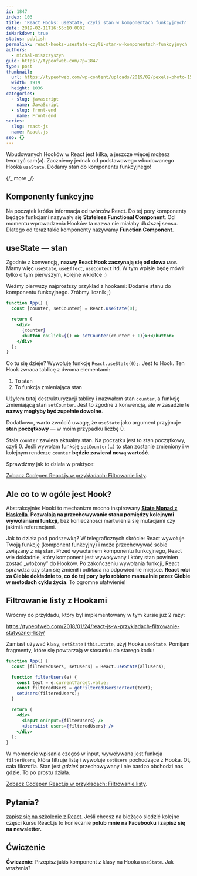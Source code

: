 ```yaml
---
id: 1847
index: 103
title: 'React Hooks: useState, czyli stan w komponentach funkcyjnych'
date: 2019-02-11T16:55:10.000Z
isMarkdown: true
status: publish
permalink: react-hooks-usestate-czyli-stan-w-komponentach-funkcyjnych
authors:
  - michal-miszczyszyn
guid: https://typeofweb.com/?p=1847
type: post
thumbnail:
  url: https://typeofweb.com/wp-content/uploads/2019/02/pexels-photo-1520145.jpeg
  width: 1919
  height: 1036
categories:
  - slug: javascript
    name: JavaScript
  - slug: front-end
    name: Front-end
series:
  slug: react-js
  name: React.js
seo: {}
---
```


Wbudowanych Hooków w React jest kilka, a jeszcze więcej możesz tworzyć sam(a). Zaczniemy jednak od podstawowego wbudowanego Hooka `useState`. Dodamy stan do komponentu funkcyjnego!

{/_ more _/}

## Komponenty funkcyjne

Na początek krótka informacja od twórców React. Do tej pory komponenty będące funkcjami nazywały się **Stateless Functional Component**. Od momentu wprowadzenia Hooków ta nazwa nie miałaby dłuższej sensu. Dlatego od teraz takie komponenty nazywamy **Function Component**.

## useState — stan

Zgodnie z konwencją, **nazwy React Hook zaczynają się od słowa _use_**. Mamy więc `useState`, `useEffect`, `useContext` itd. W tym wpisie będę mówił tylko o tym pierwszym, kolejne wkrótce :)

Weźmy pierwszy najprostszy przykład z hookami: Dodanie stanu do komponentu funkcyjnego. Zróbmy licznik ;)

```jsx
function App() {
  const [counter, setCounter] = React.useState(0);

  return (
    <div>
      {counter}
      <button onClick={() => setCounter(counter + 1)}>+</button>
    </div>
  );
}
```

Co tu się dzieje? Wywołuję funkcję `React.useState(0);`. Jest to Hook. Ten Hook zwraca tablicę z dwoma elementami:

1. To stan
2. To funkcja zmieniająca stan

Użyłem tutaj destrukturyzacji tablicy i nazwałem stan `counter`, a funkcję zmieniającą stan `setCounter`. Jest to zgodne z konwencją, ale w zasadzie te **nazwy mogłyby być zupełnie dowolne**.

Dodatkowo, warto zwrócić uwagę, że `useState` jako argument przyjmuje **stan początkowy** — w moim przypadku liczbę 0.

Stała `counter` zawiera aktualny stan. Na początku jest to stan początkowy, czyli 0. Jeśli wywołam funkcję `setCounter(…)` to stan zostanie zmieniony i w kolejnym renderze `counter` **będzie zawierał nową wartość**.

Sprawdźmy jak to działa w praktyce:

<CodepenWidget height="265" themeId="0" slugHash="zedadL" defaultTab="js,result" user="mmiszy" embedVersion="2" penTitle="React.js w przykładach: Filtrowanie listy">
<a href="http://codepen.io/mmiszy/pen/zedadL/">Zobacz Codepen React.js w przykładach: Filtrowanie listy</a>.
</CodepenWidget>

## Ale co to w ogóle jest Hook?

Abstrakcyjnie: Hooki to mechanizm mocno inspirowany [**State Monad z Haskella**](https://mmhaskell.com/monads-5/). **Pozwalają na przechowywanie stanu pomiędzy kolejnymi wywołaniami funkcji**, bez konieczności martwienia się mutacjami czy jakimiś referencjami.

Jak to działa pod podszewką? W telegraficznych skrócie: React wywołuje Twoją funkcję (komponent funkcyjny) i może przechowywać sobie związany z nią stan. Przed wywołaniem komponentu funkcyjnego, React wie dokładnie, który komponent jest wywoływany i który stan powinien zostać „włożony” do Hooków. Po zakończeniu wywołania funkcji, React sprawdza czy stan się zmienił i odkłada na odpowiednie miejsce. **React robi za Ciebie dokładnie to, co do tej pory było robione manualnie przez Ciebie w metodach cyklu życia**. To ogromne ułatwienie!

## Filtrowanie listy z Hookami

Wróćmy do przykładu, który był implementowany w tym kursie już 2 razy:

https://typeofweb.com/2018/01/24/react-js-w-przykladach-filtrowanie-statycznej-listy/

Zamiast używać klasy, `setState` i `this.state`, użyj Hooka `useState`. Pomijam fragmenty, które się powtarzają w stosunku do starego kodu:

```jsx
function App() {
  const [filteredUsers, setUsers] = React.useState(allUsers);

  function filterUsers(e) {
    const text = e.currentTarget.value;
    const filteredUsers = getFilteredUsersForText(text);
    setUsers(filteredUsers);
  }

  return (
    <div>
      <input onInput={filterUsers} />
      <UsersList users={filteredUsers} />
    </div>
  );
}
```

W momencie wpisania czegoś w input, wywoływana jest funkcja `filterUsers`, która filtruje listę i wywołuje `setUsers` pochodzące z Hooka. Ot, cała filozofia. Stan jest _gdzieś_ przechowywany i nie bardzo obchodzi nas gdzie. To po prostu działa.

<CodepenWidget height="265" themeId="0" slugHash="ErvLzo" defaultTab="js,result" user="mmiszy" embedVersion="2" penTitle="React.js w przykładach: Filtrowanie listy">
<a href="http://codepen.io/mmiszy/pen/ErvLzo/">Zobacz Codepen React.js w przykładach: Filtrowanie listy</a>.
</CodepenWidget>

## Pytania?

<a href="https://szkolenia.typeofweb.com/" target="_blank">zapisz się na szkolenie z React</a>. Jeśli chcesz na bieżąco śledzić kolejne części kursu React.js to koniecznie <strong>polub mnie na Facebooku i zapisz się na newsletter.</strong>
<NewsletterForm />
<FacebookPageWidget />

## Ćwiczenie

**Ćwiczenie**: Przepisz jakiś komponent z klasy na Hooka `useState`. Jak wrażenia?

